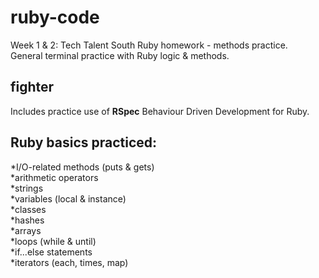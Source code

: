 # ruby-code
Week 1 & 2: Tech Talent South Ruby homework - methods practice. <br>
General terminal practice with Ruby logic & methods.

## fighter
Includes practice use of **RSpec** Behaviour Driven Development for Ruby.

## Ruby basics practiced:
*I/O-related methods (puts & gets)<br>
*arithmetic operators<br>
*strings <br>
*variables (local & instance)<br>
*classes <br>
*hashes <br>
*arrays <br>
*loops (while & until) <br>
*if...else statements <br>
*iterators (each, times, map) <br>
